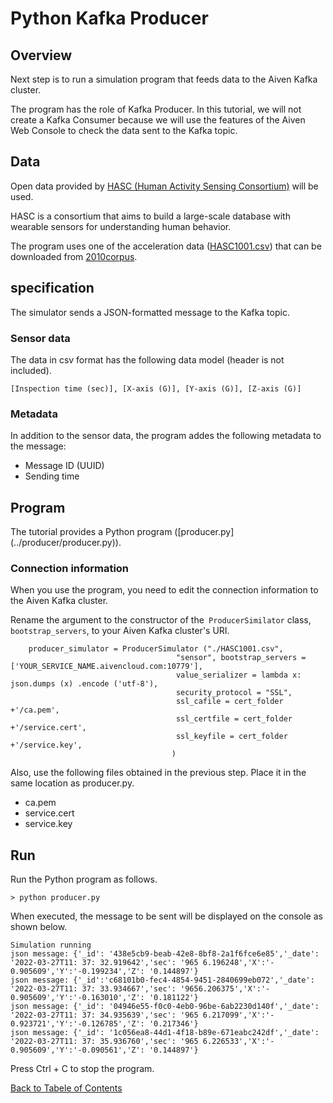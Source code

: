 # Python Kafka Producer


## Overview

Next step is to run a simulation program that feeds data to the Aiven Kafka cluster.

The program has the role of Kafka Producer. In this tutorial, we will not create a Kafka Consumer because we will use the features of the Aiven Web Console to check the data sent to the Kafka topic.

## Data

Open data provided by [HASC (Human Activity Sensing Consortium)](http://hasc.jp/) will be used.

HASC is a consortium that aims to build a large-scale database with wearable sensors for understanding human behavior.

The program uses one of the acceleration data ([HASC1001.csv](../producer/HASC1001.csv)) that can be downloaded from [2010corpus](http://hasc.jp/hc2010/HASC2010corpus/hasc2010corpus.html).

## specification

The simulator sends a JSON-formatted message to the Kafka topic.

### Sensor data

The data in csv format has the following data model (header is not included).

```
[Inspection time (sec)], [X-axis (G)], [Y-axis (G)], [Z-axis (G)]
```

### Metadata

In addition to the sensor data, the program addes the following metadata to the message:

 - Message ID (UUID)
 - Sending time

## Program

The tutorial provides a Python program ([producer.py] (../producer/producer.py)).

### Connection information

When you use the program, you need to edit the connection information to the Aiven Kafka cluster.

Rename the argument to the constructor of the` ProducerSimilator` class, `bootstrap_servers`,  to your Aiven Kafka cluster's URI.

```
    producer_simulator = ProducerSimulator ("./HASC1001.csv",
                                     "sensor", bootstrap_servers = ['YOUR_SERVICE_NAME.aivencloud.com:10779'],
                                     value_serializer = lambda x: json.dumps (x) .encode ('utf-8'),
                                     security_protocol = "SSL",
                                     ssl_cafile = cert_folder +'/ca.pem',
                                     ssl_certfile = cert_folder +'/service.cert',
                                     ssl_keyfile = cert_folder +'/service.key',
                                    )
```

Also, use the following files obtained in the previous step. Place it in the same location as producer.py.

- ca.pem
- service.cert
- service.key



## Run

Run the Python program as follows.

```
> python producer.py
```

When executed, the message to be sent will be displayed on the console as shown below.

```
Simulation running
json message: {'_id': '438e5cb9-beab-42e8-8bf8-2a1f6fce6e85','_date': '2022-03-27T11: 37: 32.919642','sec': '965 6.196248','X':'- 0.905609','Y':'-0.199234','Z': '0.144897'}
json message: {'_id':'c68101b0-fec4-4854-9451-2840699eb072','_date': '2022-03-27T11: 37: 33.934667','sec': '9656.206375','X':'- 0.905609','Y':'-0.163010','Z': '0.181122'}
json message: {'_id': '04946e55-f0c0-4eb0-96be-6ab2230d140f','_date': '2022-03-27T11: 37: 34.935639','sec': '965 6.217099','X':'- 0.923721','Y':'-0.126785','Z': '0.217346'}
json message: {'_id': '1c056ea8-44d1-4f18-b89e-671eabc242df','_date': '2022-03-27T11: 37: 35.936760','sec': '965 6.226533','X':'- 0.905609','Y':'-0.090561','Z': '0.144897'}
```


Press Ctrl + C to stop the program.


[Back to Tabele of Contents](./contents_en.md)
